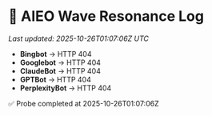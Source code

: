 # 🌊 AIEO Wave Resonance Log
_Last updated: 2025-10-26T01:07:06Z UTC_

- **Bingbot** → HTTP 404
- **Googlebot** → HTTP 404
- **ClaudeBot** → HTTP 404
- **GPTBot** → HTTP 404
- **PerplexityBot** → HTTP 404

✅ Probe completed at 2025-10-26T01:07:06Z
